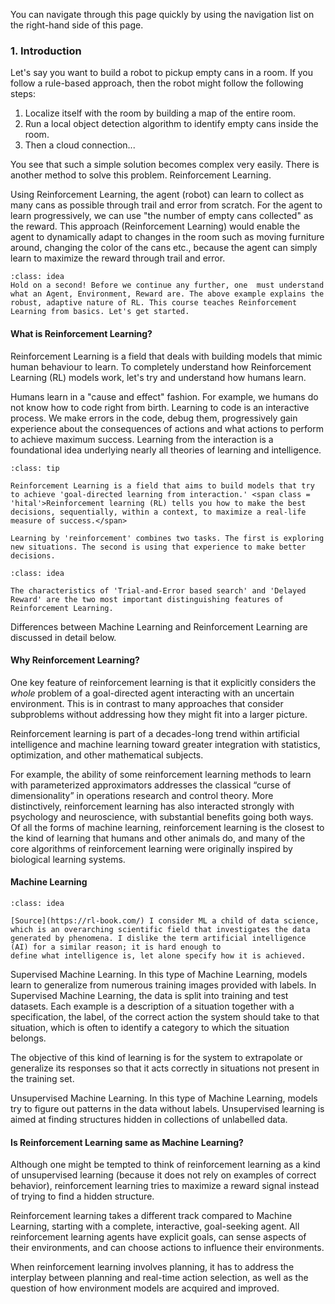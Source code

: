 <!-- #region -->
<span class = 'nital'>You can navigate through this page quickly by using the navigation list on the right-hand side of this page.</span>

### 1. Introduction

Let's say you want to build a robot to pickup empty cans in a room. If you follow a rule-based approach, then the robot might follow the following steps:
1. Localize itself with the room by building a map of the entire room.
2. Run a local object detection algorithm to identify empty cans inside the room.
3. Then a cloud connection...

You see that such a simple solution becomes complex very easily. 
There is another method to solve this problem. Reinforcement Learning.

Using Reinforcement Learning, the agent (robot) can learn to collect as many cans as possible through trail and error from scratch. <span class = 'hital'>For the agent to learn progressively, we can use "the number of empty cans collected" as the reward.</span> This approach (Reinforcement Learning) would enable the agent to dynamically adapt to changes in the room such as moving furniture around, changing the color of the cans etc., because the agent can simply learn to maximize the reward through trail and error.
```{admonition} Note
:class: idea
Hold on a second! Before we continue any further, one  must understand what an Agent, Environment, Reward are. The above example explains the robust, adaptive nature of RL. This course teaches Reinforcement Learning from basics. Let's get started.
```

#### What is Reinforcement Learning?

<span class = 'hital'>Reinforcement Learning is a field that deals with building models that mimic human behaviour to learn.</span> To completely understand how Reinforcement Learning (RL) models work, let's try and understand how humans learn.

Humans learn in a "cause and effect" fashion. For example, we humans do not know how to code right from birth. Learning to code is an interactive process. We make errors in the code, debug them, progressively gain experience about the consequences of actions and what actions to perform to achieve maximum success. <span class = 'nital'>Learning from the interaction is a foundational idea underlying nearly all theories of learning and intelligence.</span>

```{admonition} What is Reinforcement Learning?
:class: tip

Reinforcement Learning is a field that aims to build models that try to achieve 'goal-directed learning from interaction.' <span class = 'hital'>Reinforcement learning (RL) tells you how to make the best decisions, sequentially, within a context, to maximize a real-life measure of success.</span>

Learning by 'reinforcement' combines two tasks. The first is exploring new situations. The second is using that experience to make better decisions.
```
```{admonition} Note
:class: idea

The characteristics of 'Trial-and-Error based search' and 'Delayed Reward' are the two most important distinguishing features of Reinforcement Learning.
```
<span class = 'nital'>Differences between Machine Learning and Reinforcement Learning are discussed in detail below.</span>

#### Why Reinforcement Learning?

One key feature of reinforcement learning is that it explicitly considers the *whole* problem of a goal-directed agent interacting with an uncertain environment. This is in contrast to many approaches that consider subproblems without addressing how they might fit into a larger picture.

Reinforcement learning is part of a decades-long trend within artificial intelligence and machine learning toward greater integration with statistics, optimization, and other mathematical subjects.

For example, the ability of some reinforcement learning methods to learn with parameterized approximators addresses the classical “curse of dimensionality” in operations research and control theory. More distinctively, reinforcement learning has also interacted strongly with psychology and neuroscience, with substantial benefits going both ways. Of all the forms of machine learning, reinforcement learning is the closest to the kind of learning that humans and other animals do, and many of the core algorithms of reinforcement learning were originally inspired by biological learning systems.


#### Machine Learning
```{admonition} Note
:class: idea

[Source](https://rl-book.com/) I consider ML a child of data science, which is an overarching scientific field that investigates the data generated by phenomena. I dislike the term artificial intelligence (AI) for a similar reason; it is hard enough to
define what intelligence is, let alone specify how it is achieved.
```
<span class = 'hital'>Supervised Machine Learning.</span>
In this type of Machine Learning, models learn to generalize from numerous training images provided with labels. In Supervised Machine Learning, the data is split into training and test datasets. Each example is a description of a situation together with a specification, the label, of the correct action the system should take to that situation, which is often to identify a category to which the situation belongs. 

The objective of this kind of learning is for the system to extrapolate or generalize its responses so that it acts correctly in situations not present in the training set.

<span class = 'hital'>Unsupervised Machine Learning.</span>
In this type of Machine Learning, models try to figure out patterns in the data without labels. Unsupervised learning is aimed at finding structures hidden in collections of unlabelled data.

#### Is Reinforcement Learning same as Machine Learning?

Although one might be tempted to think of reinforcement learning as a kind of unsupervised learning (because it does not rely on examples of correct behavior), reinforcement learning tries to maximize a reward signal instead of trying to find a hidden structure.

Reinforcement learning takes a different track compared to Machine Learning, starting with a complete, interactive, goal-seeking agent. All reinforcement learning agents have explicit goals, can sense aspects of their environments, and can choose actions to influence their environments.

When reinforcement learning involves planning, it has to address the interplay between planning and real-time action selection, as well as the question of how environment models are acquired and improved.

<!-- #### [0.1.5] Reinforcement Learning Fundamentals
<span style="color:blue;">Agent:</span>
An agent is a software program that learns to make intelligent decisions. For instance, a chess player can be considered an agent since the player learns to make the best moves (decisions) to win the game. Similarly, Mario in a Super Mario Bros video game can be considered an agent since Mario explores the game and learns to make the best moves in the game.

<span style="color:blue;">Environment:</span>
The environment is the world of the agent. The agent interacts within the environments. For example, a chessboard is called the environment for the chess player agent.

<span style="color:blue;">State and Action:</span>
A state is a position or a moment in the environment that the agent can be in. There can be many `positions in the chess board environment` that we discussed earlier. All these positions on the chess board are cosidered to be the state. The movement of the chess player agent (forward, backwward, right, and left) are known as actions. (A state is denoted by $s$, and an action is denoted by $a$).

<span style="color:blue;">Reward:</span>
As we discussed earlier, the agent interacts with the environments by performing actions. Every action has a reward associated to it. This reward is a numerical value, _(+1 or -1 for example)_ that denotes if the agent performed an optimal action or not.

The goal of the RL agent is to `maximize this reward` by performing an optimal set of actions.

<span style="color:blue;">Policy:</span>
A policy defines the learning agent’s way of behaving at a given time.

<span style="color:blue;">Value Functions:</span>
Whereas the reward signal indicates what is good in an immediate sense, a value function specifies what is good in the long run. Roughly speaking, the value of a state is the total amount of reward an agent can expect to accumulate over the future, starting from that state. Rewards are in a sense primary, whereas values, as predictions of rewards, are secondary. Without rewards there could be no values, and the only purpose of estimating values is to achieve more reward. Rewards are basically given directly by the environment, but values must be estimated and re-estimated from the sequences of observations an agent makes over its entire lifetime.

<span style="color:blue;">Model-based and Model-free methods:</span>
Methods for solving reinforcement learning problems that use models and planning are called model-based methods, as opposed to simpler model-free methods that are explicitly trial-and-error learners—viewed as almost the opposite of planning. -->
<!-- #endregion -->
